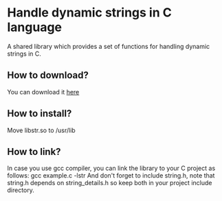# Handle dynamic strings in C language
A shared library which provides a set of functions for handling dynamic strings in C.
<h2>How to download?</h2>
You can download it <a href="https://github.com/user-attachments/files/19289828/libstr.zip">here</a>
<h2>How to install?</h2>
Move libstr.so to /usr/lib
<h2>How to link?</h2>
In case you use gcc compiler, you can link the library to your C project as follows: gcc example.c -lstr
And don't forget to include string.h, note that string.h depends on string_details.h so keep both in your
project include directory.

